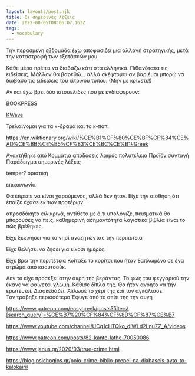 ```yaml
---
layout: layouts/post.njk
title: Oι σημερινές λέξεις
date: 2022-08-05T08:06:07.163Z
tags:
  - vocabulary
---
```

Την περασμένη εβδομάδα έχω αποφασίζει μια αλλαγή στρατηγικής, μετά την καταστροφή των εξετάσεών μου.

Κάθε μέρα πρέπει να διαβάζω κάτι στα ελληνικά. Πιθανότατα τις ειδείσεις. Μάλλον θα βαρεθώ... αλλά σκέφτομαι αν βαριέμαι μπορώ να διαβάσο τις ειδείσεις του κίτρινου τύπου. (Μην με κρίνετε!)

Αν και έχω βρει δύο ιστοσελιδες που με ενδιαφερουν:

[BOOKPRESS](https://bookpress.gr/sinenteuxeis/xenoi/16027-xan-gangk-syxna-i-dynami-tou-logou-den-arkei-gia-na-nikisoume-to-skotadi?fbclid=IwAR2s-e39i94F_6F7mM4mXqNMZytS5y0Y-g0Z3apL2KyxuJ1cWViXeiZ5lj4)

[KWave](https://kwavegreece.wordpress.com/k-drama/)

Τρελαίνομαι για τα κ-δραμα και το κ-ποπ.



https://en.wiktionary.org/wiki/%CE%B1%CF%80%CE%BF%CF%84%CE%AD%CE%BB%CE%B5%CF%83%CE%BC%CE%B1#Greek

Ανακτήθηκε από 
Κομμάτια
αποδόσεις
λαιμός
πολυτέλεια
Προϊόν
συνταγή
Παράδειγμα
σημερινές λέξεις

temper?
οριστική

επικοινωνία 

Θα έπρεπε να είναι χαρούμενος, αλλά δεν ήταν.
Είχε την αίσθηση ότι έπαιζε 
έχασε εκ των προτέρων 

απροσδόκητα ειλικρινά, αντίθετα με ό,τι υπολόγιζε, πεισματικά θα μπορούσες να πεις.
καθημερινή ασημαντότητα
λογιστικά βιβλία 
είναι το πώς βρέθηκες.

Είχε ξεκινήσει για το νησί αναζητώντας την περιπέτεια

Είχε θελήσει να ζήσει για είκοσι ημέρες.

Είχε βρει την περιπέτεια
Κοίταξε το κορίτσι που ήταν ξαπλωμένο σε ένα στρώμα από καουτσούκ.

Δεν το είχε προσέξει στην άκρη της βεράντας. 
Το φως του φεγγαριού την έκανε να φαίνεται χλωμή. 
Κάθισε δίπλα της.
Θα ήταν ανόητο να την ερωτευτεί. Διασκεδάζει.
Άπλωσε το χέρι της και τον αγκάλιασε.\
Τον τράβηξε περισσότερο 
Έφυγε από το σπίτι της την αυγή



https://www.patreon.com/easygreek/posts?filters\[search_query]=%CE%B7%20%CF%84%CF%8D%CF%87%CE%B7

https://www.youtube.com/channel/UCq1cHTQko_diWLd2LnuZZ_A/videos



https://www.patreon.com/posts/82-kante-lathe-70050086



https://www.janus.gr/2020/03/true-crime.html

https://blog.psichogios.gr/poio-crime-biblio-prepei-na-diabaseis-ayto-to-kalokairi/